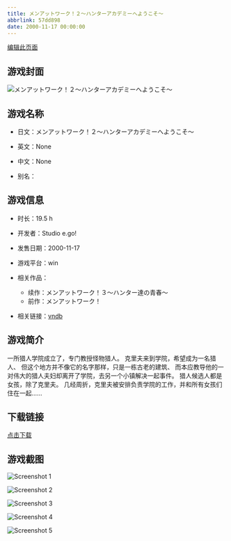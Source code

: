 ```yaml
---
title: メンアットワーク！２～ハンターアカデミーへようこそ～
abbrlink: 57dd898
date: 2000-11-17 00:00:00
---
```

[编辑此页面](https://github.com/ACG-3/ADV3-source/blob/main/source/_posts/games/%E3%83%A1%E3%83%B3%E3%82%A2%E3%83%83%E3%83%88%E3%83%AF%E3%83%BC%E3%82%AF%EF%BC%81%EF%BC%93%EF%BD%9E%E3%83%8F%E3%83%B3%E3%82%BF%E3%83%BC%E9%81%94%E3%81%AE%E9%9D%92%E6%98%A5%EF%BD%9E.md)

## 游戏封面

![メンアットワーク！２～ハンターアカデミーへようこそ～](https%3A//pan.timero.xyz/onedrive/img_lib_001/%E3%83%A1%E3%83%B3%E3%82%A2%E3%83%83%E3%83%88%E3%83%AF%E3%83%BC%E3%82%AF%EF%BC%81%EF%BC%93%EF%BD%9E%E3%83%8F%E3%83%B3%E3%82%BF%E3%83%BC%E9%81%94%E3%81%AE%E9%9D%92%E6%98%A5%EF%BD%9E_cover.avif)


## 游戏名称

- 日文：メンアットワーク！２～ハンターアカデミーへようこそ～
- 英文：None
- 中文：None

- 别名：


## 游戏信息

- 时长：19.5 h
- 开发者：Studio e.go!
- 发售日期：2000-11-17
- 游戏平台：win
- 相关作品：
   - 续作：メンアットワーク！３～ハンター達の青春～
   - 前作：メンアットワーク！

- 相关链接：[vndb](https://vndb.org/v278)


## 游戏简介

一所猎人学院成立了，专门教授怪物猎人。
克里夫来到学院，希望成为一名猎人、
但这个地方并不像它的名字那样，只是一栋古老的建筑、
而本应教导他的一对伟大的猎人夫妇却离开了学院，去另一个小镇解决一起事件。
猎人候选人都是女孩，除了克里夫。
几经周折，克里夫被安排负责学院的工作，并和所有女孩们住在一起......




## 下载链接

[点击下载](https://pan.timero.xyz/onedrive/adv_lib_001/%E3%83%A1%E3%83%B3%E3%82%A2%E3%83%83%E3%83%88%E3%83%AF%E3%83%BC%E3%82%AF%EF%BC%81%EF%BC%93%EF%BD%9E%E3%83%8F%E3%83%B3%E3%82%BF%E3%83%BC%E9%81%94%E3%81%AE%E9%9D%92%E6%98%A5%EF%BD%9E)


## 游戏截图


![Screenshot 1](https%3A//pan.timero.xyz/onedrive/img_lib_001/%E3%83%A1%E3%83%B3%E3%82%A2%E3%83%83%E3%83%88%E3%83%AF%E3%83%BC%E3%82%AF%EF%BC%81%EF%BC%93%EF%BD%9E%E3%83%8F%E3%83%B3%E3%82%BF%E3%83%BC%E9%81%94%E3%81%AE%E9%9D%92%E6%98%A5%EF%BD%9E_Screenshot_1.avif)

![Screenshot 2](https%3A//pan.timero.xyz/onedrive/img_lib_001/%E3%83%A1%E3%83%B3%E3%82%A2%E3%83%83%E3%83%88%E3%83%AF%E3%83%BC%E3%82%AF%EF%BC%81%EF%BC%93%EF%BD%9E%E3%83%8F%E3%83%B3%E3%82%BF%E3%83%BC%E9%81%94%E3%81%AE%E9%9D%92%E6%98%A5%EF%BD%9E_Screenshot_2.avif)

![Screenshot 3](https%3A//pan.timero.xyz/onedrive/img_lib_001/%E3%83%A1%E3%83%B3%E3%82%A2%E3%83%83%E3%83%88%E3%83%AF%E3%83%BC%E3%82%AF%EF%BC%81%EF%BC%93%EF%BD%9E%E3%83%8F%E3%83%B3%E3%82%BF%E3%83%BC%E9%81%94%E3%81%AE%E9%9D%92%E6%98%A5%EF%BD%9E_Screenshot_3.avif)

![Screenshot 4](https%3A//pan.timero.xyz/onedrive/img_lib_001/%E3%83%A1%E3%83%B3%E3%82%A2%E3%83%83%E3%83%88%E3%83%AF%E3%83%BC%E3%82%AF%EF%BC%81%EF%BC%93%EF%BD%9E%E3%83%8F%E3%83%B3%E3%82%BF%E3%83%BC%E9%81%94%E3%81%AE%E9%9D%92%E6%98%A5%EF%BD%9E_Screenshot_4.avif)

![Screenshot 5](https%3A//pan.timero.xyz/onedrive/img_lib_001/%E3%83%A1%E3%83%B3%E3%82%A2%E3%83%83%E3%83%88%E3%83%AF%E3%83%BC%E3%82%AF%EF%BC%81%EF%BC%93%EF%BD%9E%E3%83%8F%E3%83%B3%E3%82%BF%E3%83%BC%E9%81%94%E3%81%AE%E9%9D%92%E6%98%A5%EF%BD%9E_Screenshot_5.avif)

